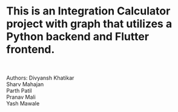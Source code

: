 # This is an Integration Calculator project with graph that utilizes a Python backend and Flutter frontend.
<br>

Authors: 
Divyansh Khatikar
<br>
Sharv Mahajan
<br>
Parth Patil
<br>
Pranav Mali
<br>
Yash Mawale